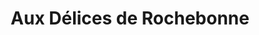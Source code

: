 ---
title: "Aux Délices de Rochebonne"
url: /saint-malo/aux-delices-de-rochebonne/
shop: Bäckerei
---